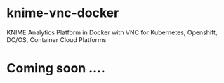 # knime-vnc-docker
KNIME Analytics Platform in Docker with VNC for Kubernetes, Openshift, DC/OS, Container Cloud Platforms
# Coming soon ....
